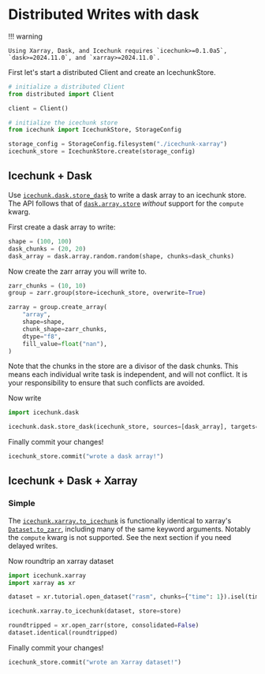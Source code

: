 # Distributed Writes with dask

!!! warning

    Using Xarray, Dask, and Icechunk requires `icechunk>=0.1.0a5`, `dask>=2024.11.0`, and `xarray>=2024.11.0`.


First let's start a distributed Client and create an IcechunkStore.

```python
# initialize a distributed Client
from distributed import Client

client = Client()

# initialize the icechunk store
from icechunk import IcechunkStore, StorageConfig

storage_config = StorageConfig.filesystem("./icechunk-xarray")
icechunk_store = IcechunkStore.create(storage_config)
```

## Icechunk + Dask

Use [`icechunk.dask.store_dask`](./reference.md#icechunk.dask.store_dask) to write a dask array to an icechunk store.
The API follows that of [`dask.array.store`](https://docs.dask.org/en/stable/generated/dask.array.store.html) *without*
support for the `compute` kwarg.

First create a dask array to write:
```python
shape = (100, 100)
dask_chunks = (20, 20)
dask_array = dask.array.random.random(shape, chunks=dask_chunks)
```

Now create the zarr array you will write to.
```python
zarr_chunks = (10, 10)
group = zarr.group(store=icechunk_store, overwrite=True)

zarray = group.create_array(
    "array",
    shape=shape,
    chunk_shape=zarr_chunks,
    dtype="f8",
    fill_value=float("nan"),
)
```
Note that the chunks in the store are a divisor of the dask chunks. This means each individual
write task is independent, and will not conflict. It is your responsibility to ensure that such
conflicts are avoided.

Now write
```python
import icechunk.dask

icechunk.dask.store_dask(icechunk_store, sources=[dask_array], targets=[zarray])
```

Finally commit your changes!
```python
icechunk_store.commit("wrote a dask array!")
```

## Icechunk + Dask + Xarray

### Simple

The [`icechunk.xarray.to_icechunk`](./reference.md#icechunk.xarray.to_icechunk) is functionally identical to xarray's
[`Dataset.to_zarr`](https://docs.xarray.dev/en/stable/generated/xarray.Dataset.to_zarr.html), including many of the same keyword arguments.
Notably the ``compute`` kwarg is not supported. See the next section if you need delayed writes.

Now roundtrip an xarray dataset
```python
import icechunk.xarray
import xarray as xr

dataset = xr.tutorial.open_dataset("rasm", chunks={"time": 1}).isel(time=slice(24))

icechunk.xarray.to_icechunk(dataset, store=store)

roundtripped = xr.open_zarr(store, consolidated=False)
dataset.identical(roundtripped)
```

Finally commit your changes!
```python
icechunk_store.commit("wrote an Xarray dataset!")
```
